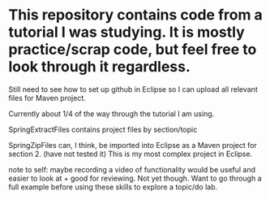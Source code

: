  # This repository contains code from a tutorial I was studying. It is mostly practice/scrap code, but feel free to look through it regardless.
 
 Still need to see how to set up github in Eclipse so I can upload all relevant files for Maven project.

 Currently about 1/4 of the way through the tutorial I am using.

 SpringExtractFiles contains project files by section/topic

SpringZipFiles can, I think, be imported into Eclipse as a Maven project for section 2. (have not tested it) This is my most complex project in Eclipse. 

note to self: maybe recording a video of functionality would be useful and easier to look at + good for reviewing. 
Not yet though. Want to go through a full example before using these skills to explore a topic/do lab.
